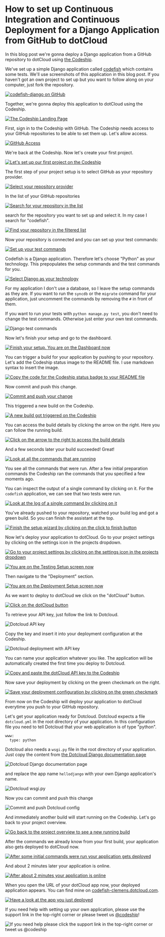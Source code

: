 












How to set up Continuous Integration and Continuous Deployment for a Django Application from GitHub to dotCloud
======================

In this blog post we're gonna deploy a Django application from a GitHub repository to dotCloud using [the Codeship][codeship].





We've set up a simple Django application called [codefish][codefish-repo] which contains some tests. We'll use screenshots of this application in this blog post. If you haven't got an own project to set up but you want to follow along on your computer, just fork the repository.

[![codefish-django on GitHub][screenshot-repository]][screenshot-repository]





Together, we're gonna deploy this application to dotCloud using the Codeship.

[![The Codeship Landing Page][screenshot-codefish-landingpage]][screenshot-codefish-landingpage]

First, sign in to the Codeship with GitHub. The Codeship needs access to your GitHub repositories to be able to set them up. Let's allow access.

[![GitHub Access][screenshot-oauth]][screenshot-oauth]

We're back at the Codeship. Now let's create your first project.

[![Let's set up our first project on the Codeship][screenshot-codeship-welcome]][screenshot-codeship-welcome]





The first step of your project setup is to select GitHub as your repository provider.

[![Select your repository provider][screenshot-repo-provider-selection]][screenshot-repo-provider-selection]

In the list of your GitHub repositories

[![Search for your repository in the list][screenshot-repo-selection]][screenshot-repo-selection]

search for the repository you want to set up and select it. In my case I search for "codefish".

[![Find your repository in the filtered list][screenshot-repo-selection-filtered]][screenshot-repo-selection-filtered]

Now your repository is connected and you can set up your test commands:

[![Set up your test commands][screenshot-codeship-technology]][screenshot-codeship-technology]

Codefish is a Django application. Therefore let's choose "Python" as your technology. This prepopulates the setup commands and the test commands for you.

[![Select Django as your technology][screenshot-codeship-technology-selected]][screenshot-codeship-technology-selected]





For my application I don't use a database, so I leave the setup commands as they are. If you want to run the `syncdb` or the `migrate` command for your application, just uncomment the commands by removing the `#` in front of them.

If you want to run your tests with `python manage.py test`, you don't need to change the test commands. Otherwise just enter your own test commands.

![Django test commands][screenshot-test-commands]





Now let's finish your setup and go to the dashboard.

[![Finish your setup. You are on the Dashboard now][screenshot-codeship-dasboard]][screenshot-codeship-dasboard]





You can trigger a build for your application by pushing to your repository. Let's add the Codeship status image to the README file. I use markdown syntax to insert the image.

[![Copy the code for the Codeship status badge to your README file][screenshot-codeship-image]][screenshot-codeship-image]

Now commit and push this change.

[![Commit and push your change][screenshot-codeship-push]][screenshot-codeship-push]

This triggered a new build on the Codeship.

[![A new build got triggered on the Codeship][screenshot-first-build-running]][screenshot-first-build-running]

You can access the build details by clicking the arrow on the right. Here you can follow the running build.

[![Click on the arrow to the right to access the build details][screenshot-first-build-running-details]][screenshot-first-build-running-details]

And a few seconds later your build succeeded! Great!

[![Look at all the commands that are running][screenshot-first-build-finished]][screenshot-first-build-finished]

You see all the commands that were run. After a few initial preparation commands the Codeship ran the commands that you specified a few moments ago.





You can inspect the output of a single command by clicking on it. For the `codefish` application, we can see that two tests were run.

[![Look at the log of a single command by clicking on it][screenshot-build-log]][screenshot-build-log]





You've already pushed to your repository, watched your build log and got a green build. So you can finish the assistant at the top.

[![Finish the setup wizard by clicking on the click to finish button][screenshot-build-without-road-to-success]][screenshot-build-without-road-to-success]





Now let's deploy your application to dotCloud. Go to your project settings by clicking on the settings icon in the projects dropdown.

[![Go to your project settings by clicking on the settings icon in the projects dropdown][screenshot-go-to-project-settings]][screenshot-go-to-project-settings]

[![You are on the Testing Setup screen now][screenshot-project-settings]][screenshot-project-settings]

Then navigate to the "Deployment" section.

[![You are on the Deployment Setup screen now][screenshot-deployment-settings]][screenshot-deployment-settings]

As we want to deploy to dotCloud we click on the "dotCloud" button.

[![Click on the dotCloud button][screenshot-new-deployment]][screenshot-new-deployment]





To retrieve your API key, just follow the link to Dotcloud.

![Dotcloud API key][screenshot-dotcloud-api-key]

Copy the key and insert it into your deployment configuration at the Codeship.

![Dotcloud deployment with API key][screenshot-dotcloud-deployment-api-key]

You can name your application whatever you like. The application will be automatically created the first time you deploy to Dotcloud.





[![Copy and paste the dotCloud API key to the Codeship][screenshot-complete-deployment]][screenshot-complete-deployment]

Now save your deployment by clicking on the green checkmark on the right.

[![Save your deployment configuration by clicking on the green checkmark][screenshot-saved-deployment]][screenshot-saved-deployment]

From now on the Codeship will deploy your application to dotCloud everytime you push to your GitHub repository.





Let's get your application ready for Dotcloud. Dotcloud expects a file `dotcloud.yml` in the root directory of your application. In this configuration file you need to tell Dotcloud that your web application is of type "python".

    www:
      type: python

Dotcloud also needs a `wsgi.py` file in the root directory of your application. Just copy the content from [the Dotcloud Django documentation page](http://docs.dotcloud.com/tutorials/python/django/#wsgi-py)

![Dotcloud Django documentation page][screenshot-deployment-documentation-page]

and replace the app name `hellodjango` with your own Django application's name.

![Dotcloud wsgi.py][screenshot-dotcloud-wsgi-py]

Now you can commit and push this change

![Commit and push Dotcloud config][screenshot-commit-and-push-deployment-config]





And immediately another build will start running on the Codeship. Let's go back to your project overview.

[![Go back to the project overview to see a new running build][screenshot-deploy-build-started]][screenshot-deploy-build-started]

After the commands we already know from your first build, your application also gets deployed to dotCloud now.

[![After some initial commands were run your application gets deployed][screenshot-build-deployment]][screenshot-build-deployment]

And about 2 minutes later your application is online.

[![After about 2 minutes your application is online][screenshot-build-deployment-complete]][screenshot-build-deployment-complete]





When you open the URL of your dotCloud app now, your deployed application appears. You can find mine on [codefish-clemens.dotcloud.com][codefish-live].

[![Have a look at the app you just deployed][screenshot-deployed-application]][screenshot-deployed-application]

If you need help with setting up your own application, please use the support link in the top-right corner or please tweet us [@codeship][codeship-twitter]!

![If you need help please click the support link in the top-right corner or tweet us @codeship][screenshot-build-deployment-complete]



 [codeship]: https://www.codeship.io/
 [codeship-twitter]: http://www.twitter.com/codeship
 
 [codefish-repo]: https://github.com/codeship-tutorials/codefish-django
 
 
 [codefish-live]: http://codefish-clemens.dotcloud.com
 
 [screenshot-repository]: ../screenshots/github/codefish-django/repository.png
 [screenshot-codefish-landingpage]: ../screenshots/codeship-landingpage.png
 [screenshot-oauth]: ../screenshots/github/oauth.png
 [screenshot-codeship-welcome]: ../screenshots/codeship-welcome.png
 [screenshot-repo-provider-selection]: ../screenshots/github/repo-provider-selection.png
 [screenshot-repo-selection]: ../screenshots/repo-selection.png
 [screenshot-repo-selection-filtered]: ../screenshots/django/codefish-django-selection-filtered.png
 [screenshot-codeship-technology]: ../screenshots/codeship-technology.png
 [screenshot-codeship-technology-selected]: ../screenshots/django/codeship-technology.png
 [screenshot-technology-version]: ../screenshots/django/technology-version.png
 [screenshot-test-commands]: ../screenshots/django/test-commands.png
 [screenshot-codeship-dasboard]: ../screenshots/github/codefish-django/codeship-dashboard.png
 [screenshot-codeship-image]: ../screenshots/django/codeship-image.png
 [screenshot-codeship-push]: ../screenshots/github/codefish-django/push.png
 [screenshot-first-build-running]: ../screenshots/django/first-build-running.png
 [screenshot-first-build-running-details]: ../screenshots/github/codefish-django/first-build-running-details.png
 [screenshot-first-build-finished]: ../screenshots/github/codefish-django/first-build-finished.png
 [screenshot-build-log]: ../screenshots/github/codefish-django/build-log.png
 [screenshot-build-without-road-to-success]: ../screenshots/github/codefish-django/build-without-road-to-success.png
 [screenshot-go-to-project-settings]: ../screenshots/github/codefish-django/go-to-project-settings.png
 [screenshot-project-settings]: ../screenshots/django/project-settings.png
 [screenshot-deployment-settings]: ../screenshots/django/deployment-settings.png
 [screenshot-new-deployment]: ../screenshots/django/dotcloud/new-deployment.png
 [screenshot-heroku-apps]: ../screenshots/dotcloud/heroku-apps.png
 [screenshot-create-heroku-app]: ../screenshots/dotcloud/create-heroku-app.png
 [screenshot-heroku-app-created]: ../screenshots/dotcloud/heroku-app-created.png
 [screenshot-heroku-deployment-name]: ../screenshots/django/dotcloud/heroku-deployment-name.png
 [screenshot-show-api-key]: ../screenshots/dotcloud/show-api-key.png
 [screenshot-complete-deployment]: ../screenshots/django/dotcloud/complete-deployment.png
 [screenshot-saved-deployment]: ../screenshots/django/dotcloud/saved-deployment.png
 [screenshot-added-paragraph]: ../screenshots/django/added-paragraph.png
 [screenshot-commit-and-push-paragraph]: ../screenshots/github/django/commit-and-push-paragraph.png
 [screenshot-deploy-build-started]: ../screenshots/django/dotcloud/deploy-build-started.png
 [screenshot-build-deployment]: ../screenshots/django/dotcloud/build-deployment.png
 [screenshot-build-deployment-complete]: ../screenshots/django/dotcloud/build-deployment-complete.png
 [screenshot-deployed-application]: ../screenshots/django/dotcloud/deployed-application.png
 [screenshot-select-post-hook]: ../screenshots/github/codefish-django/select-post-hook.png
 [screenshot-paste-hook-url]: ../screenshots/github/codefish-django/paste-hook-url.png
 [screenshot-hook-added]: ../screenshots/github/codefish-django/hook-added.png
 [screenshot-deployment-username]: ../screenshots/django/dotcloud/username.png
 [screenshot-create-deployment-token]: ../screenshots/django/dotcloud/create-token.png
 [screenshot-add-deployment-config]: ../screenshots/dotcloud/add-config.png
 [screenshot-commit-and-push-deployment-config]: ../screenshots/github/codefish-django/dotcloud/commit-and-push-deployment-config.png
 [screenshot-dotcloud-api-key]: ../screenshots/dotcloud/api-key.png
 [screenshot-dotcloud-deployment-api-key]: ../screenshots/django/dotcloud/deployment-api-key.png
 [screenshot-dotcloud-yml]: ../screenshots/django/dotcloud/dotcloud-yml.png
 [screenshot-dotcloud-wsgi-py]: ../screenshots/django/dotcloud/wsgi-py.png
 [screenshot-deployment-documentation-page]: ../screenshots/django/dotcloud/documentation-page.png
 [screenshot-empty-deployment]: ../screenshots/django/dotcloud/empty-deployment.png
 [screenshot-deployment-home-page]: ../screenshots/dotcloud/home-page.png
 [screenshot-new-deployment-app]: ../screenshots/django/dotcloud/new-deployment-app.png
 [screenshot-deployment-oauth]: ../screenshots/dotcloud/oauth.png
 [screenshot-app-yml]: ../screenshots/django/dotcloud/app-yml.png
 [screenshot-install-tool]: ../screenshots/dotcloud/install-tool.png
 [screenshot-sign-in-to-deployment]: ../screenshots/dotcloud/sign-in-to-deployment.png
 [screenshot-create-api-token]: ../screenshots/dotcloud/create-api-token.png
 [screenshot-insert-api-token]: ../screenshots/dotcloud/insert-api-token.png
 [screenshot-look-up-url]: ../screenshots/dotcloud/look-up-url.png

